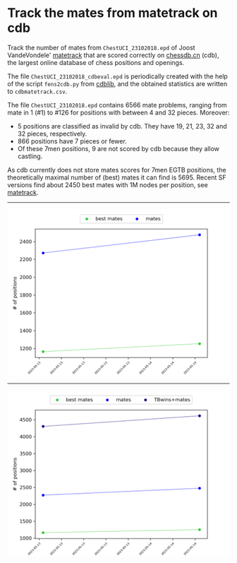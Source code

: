 #  Track the mates from matetrack on cdb

Track the number of mates from `ChestUCI_23102018.epd` of Joost VandeVondele' [matetrack](https://github.com/vondele/matetrack)
that are scored correctly on [chessdb.cn](https://chessdb.cn/queryc_en/) (cdb), the largest online database of chess positions and openings.

The file `ChestUCI_23102018_cdbeval.epd` is periodically created with the help of the script `fens2cdb.py` from [cdblib](https://github.com/robertnurnberg/cdblib), and the obtained statistics are written to `cdbmatetrack.csv`.

The file `ChestUCI_23102018.epd` contains 6566 mate problems, ranging from mate in 1 (#1) to #126 for positions with between 4 and 32 pieces. Moreover:
* 5 positions are classified as invalid by cdb. They have 19, 21, 23, 32 and 32 pieces, respectively.
* 866 positions have 7 pieces or fewer.
* Of these 7men positions, 9 are not scored by cdb because they allow castling.

As cdb currently does not store mates scores for 7men EGTB positions, the theoretically maximal number of (best) mates it can find is 5695. Recent SF versions find about 2450 best mates with 1M nodes per position, see [matetrack](https://github.com/vondele/matetrack).

---

<p align="center"> <img src="cdbmatetrack.png?raw=true"> </p>

---

<p align="center"> <img src="cdbmatetrackall.png?raw=true"> </p>
